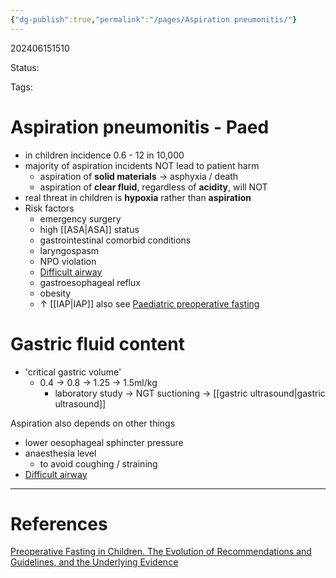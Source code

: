 ```yaml
---
{"dg-publish":true,"permalink":"/pages/Aspiration pneumonitis/"}
---
```



202406151510

Status: 

Tags:

# Aspiration pneumonitis - Paed
- in children incidence 0.6 - 12 in 10,000
- majority of aspiration incidents NOT lead to patient harm
	- aspiration of **solid materials** → asphyxia / death
	- aspiration of **clear fluid**, regardless of __acidity__, will NOT
- real threat in children is **hypoxia** rather than **aspiration**
- Risk factors
	- emergency surgery
	- high [[ASA\|ASA]] status
	- gastrointestinal comorbid conditions
	- laryngospasm
	- NPO violation
	- [Difficult airway](../Medicine/Difficult%20airway.md)
	- gastroesophageal reflux
	- obesity
	- ↑ [[IAP\|IAP]]
also see [Paediatric preoperative fasting](../Knowledge/Part%202/Paed/Paediatric%20preoperative%20fasting.md)

# Gastric fluid content
- 'critical gastric volume'
	- 0.4 → 0.8 → 1.25 → 1.5ml/kg
		- laboratory study → NGT suctioning → [[gastric ultrasound\|gastric ultrasound]]

Aspiration also depends on other things
- lower oesophageal sphincter pressure
- anaesthesia level
	- to avoid coughing / straining
- [Difficult airway](../Knowledge/Medicine/Difficult%20airway.md)





___
# References
[Preoperative Fasting in Children. The Evolution of Recommendations and Guidelines, and the Underlying Evidence](../Reference%20notes/Readwise/Articles/Preoperative%20Fasting%20in%20Children.%20The%20Evolution%20of%20Recommendations%20and%20Guidelines,%20and%20the%20Underlying%20Evidence.md)